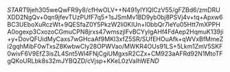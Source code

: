 $START$9jeh305weQwFR9y8/cfHwOLV++N491ylYlQlCzV55/gFZBd6/zmDRUXDD2NgQv+0qn9jfevTUzPUfF7q5+1sJSmMv1BD9yb0bj8PSVj4v+tq+Apxw6BC3UEboXuRczWt+9QESfaZ0Y5PkzW2li0KIUn+I0bbQr7leYu05Htt7mXPPHA0ogexp3CxozoCGmuCPN8jrxs47wmszjlFvBCYylgAHf4FdAep2HqmuK139ji+y+DovQFUidMyCaxs7wGHcaAf9MKl3xfZ5SR/SUfEHOuAfk+qWVxBfMmeZi2gqhMibF0wTxsZ8KwbwCly28OPWVao/MWKR4OUs91LS+5Lkm1ZmV5SKF0wivF6V9EfZ3isZL4Snt5Wl4FNjCgiUMgxsR2CZx+CM923aAFRd92N1MtoTFgQKoURLbk8s32mJYBQZD/cVjsp+KKeL0zVaIhW$END$